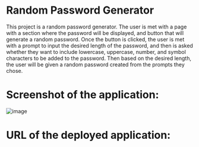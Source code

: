 # Random Password Generator
This project is a random password generator. The user is met with a page with a section where the password will be displayed, and button that will generate a random password. Once the button is clicked, the user is met with a prompt to input the desired length of the password, and then is asked whether they want to include lowercase, uppercase, number, and symbol characters to be added to the password. Then based on the desired length, the user will be given a random password created from the prompts they chose.

# Screenshot of the application:
![image](https://user-images.githubusercontent.com/94874020/156620858-5d76404b-1280-4345-861d-7b693cf53211.png)


# URL of the deployed application: 
